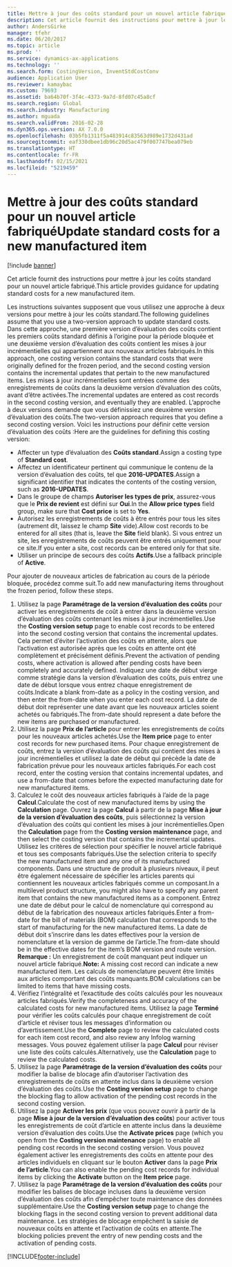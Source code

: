 ```yaml
---
title: Mettre à jour des coûts standard pour un nouvel article fabriqué
description: Cet article fournit des instructions pour mettre à jour les coûts standard pour un nouvel article fabriqué.
author: AndersGirke
manager: tfehr
ms.date: 06/20/2017
ms.topic: article
ms.prod: ''
ms.service: dynamics-ax-applications
ms.technology: ''
ms.search.form: CostingVersion, InventStdCostConv
audience: Application User
ms.reviewer: kamaybac
ms.custom: 79693
ms.assetid: ba64b70f-3f4c-4373-9a7d-8fd07c45a8cf
ms.search.region: Global
ms.search.industry: Manufacturing
ms.author: mguada
ms.search.validFrom: 2016-02-28
ms.dyn365.ops.version: AX 7.0.0
ms.openlocfilehash: 03b5fb1311f5a483914c83563d989e1732d431ad
ms.sourcegitcommit: eaf330dbee1db96c20d5ac479f007747bea079eb
ms.translationtype: HT
ms.contentlocale: fr-FR
ms.lasthandoff: 02/15/2021
ms.locfileid: "5219459"
---
```

# <a name="update-standard-costs-for-a-new-manufactured-item"></a><span data-ttu-id="91c37-103">Mettre à jour des coûts standard pour un nouvel article fabriqué</span><span class="sxs-lookup"><span data-stu-id="91c37-103">Update standard costs for a new manufactured item</span></span>

[!include [banner](../includes/banner.md)]

<span data-ttu-id="91c37-104">Cet article fournit des instructions pour mettre à jour les coûts standard pour un nouvel article fabriqué.</span><span class="sxs-lookup"><span data-stu-id="91c37-104">This article provides guidance for updating standard costs for a new manufactured item.</span></span> 

<span data-ttu-id="91c37-105">Les instructions suivantes supposent que vous utilisez une approche à deux versions pour mettre à jour les coûts standard.</span><span class="sxs-lookup"><span data-stu-id="91c37-105">The following guidelines assume that you use a two-version approach to update standard costs.</span></span> <span data-ttu-id="91c37-106">Dans cette approche, une première version d’évaluation des coûts contient les premiers coûts standard définis à l’origine pour la période bloquée et une deuxième version d’évaluation des coûts contient les mises à jour incrémentielles qui appartiennent aux nouveaux articles fabriqués.</span><span class="sxs-lookup"><span data-stu-id="91c37-106">In this approach, one costing version contains the standard costs that were originally defined for the frozen period, and the second costing version contains the incremental updates that pertain to the new manufactured items.</span></span> <span data-ttu-id="91c37-107">Les mises à jour incrémentielles sont entrées comme des enregistrements de coûts dans la deuxième version d’évaluation des coûts, avant d’être activées.</span><span class="sxs-lookup"><span data-stu-id="91c37-107">The incremental updates are entered as cost records in the second costing version, and eventually they are enabled.</span></span> <span data-ttu-id="91c37-108">L’approche à deux versions demande que vous définissiez une deuxième version d’évaluation des coûts.</span><span class="sxs-lookup"><span data-stu-id="91c37-108">The two-version approach requires that you define a second costing version.</span></span> <span data-ttu-id="91c37-109">Voici les instructions pour définir cette version d’évaluation des coûts :</span><span class="sxs-lookup"><span data-stu-id="91c37-109">Here are the guidelines for defining this costing version:</span></span>

-   <span data-ttu-id="91c37-110">Affecter un type d’évaluation des **Coûts standard**.</span><span class="sxs-lookup"><span data-stu-id="91c37-110">Assign a costing type of **Standard cost**.</span></span>
-   <span data-ttu-id="91c37-111">Affectez un identificateur pertinent qui communique le contenu de la version d’évaluation des coûts, tel que **2016-UPDATES**.</span><span class="sxs-lookup"><span data-stu-id="91c37-111">Assign a significant identifier that indicates the contents of the costing version, such as **2016-UPDATES**.</span></span>
-   <span data-ttu-id="91c37-112">Dans le groupe de champs **Autoriser les types de prix**, assurez-vous que le **Prix de revient** est défini sur **Oui**.</span><span class="sxs-lookup"><span data-stu-id="91c37-112">In the **Allow price types** field group, make sure that **Cost price** is set to **Yes**.</span></span>
-   <span data-ttu-id="91c37-113">Autorisez les enregistrements de coûts à être entrés pour tous les sites (autrement dit, laissez le champ **Site** vide).</span><span class="sxs-lookup"><span data-stu-id="91c37-113">Allow cost records to be entered for all sites (that is, leave the **Site** field blank).</span></span> <span data-ttu-id="91c37-114">Si vous entrez un site, les enregistrements de coûts peuvent être entrés uniquement pour ce site.</span><span class="sxs-lookup"><span data-stu-id="91c37-114">If you enter a site, cost records can be entered only for that site.</span></span>
-   <span data-ttu-id="91c37-115">Utiliser un principe de secours des coûts **Actifs**.</span><span class="sxs-lookup"><span data-stu-id="91c37-115">Use a fallback principle of **Active**.</span></span>

<span data-ttu-id="91c37-116">Pour ajouter de nouveaux articles de fabrication au cours de la période bloquée, procédez comme suit.</span><span class="sxs-lookup"><span data-stu-id="91c37-116">To add new manufacturing items throughout the frozen period, follow these steps.</span></span>

1.  <span data-ttu-id="91c37-117">Utilisez la page **Paramétrage de la version d’évaluation des coûts** pour activer les enregistrements de coût à entrer dans la deuxième version d’évaluation des coûts contenant les mises à jour incrémentielles.</span><span class="sxs-lookup"><span data-stu-id="91c37-117">Use the **Costing version setup** page to enable cost records to be entered into the second costing version that contains the incremental updates.</span></span> <span data-ttu-id="91c37-118">Cela permet d’éviter l’activation des coûts en attente, alors que l’activation est autorisée après que les coûts en attente ont été complètement et précisément définis.</span><span class="sxs-lookup"><span data-stu-id="91c37-118">Prevent the activation of pending costs, where activation is allowed after pending costs have been completely and accurately defined.</span></span> <span data-ttu-id="91c37-119">Indiquez une date de début vierge comme stratégie dans la version d’évaluation des coûts, puis entrez une date de début lorsque vous entrez chaque enregistrement de coûts.</span><span class="sxs-lookup"><span data-stu-id="91c37-119">Indicate a blank from-date as a policy in the costing version, and then enter the from-date when you enter each cost record.</span></span> <span data-ttu-id="91c37-120">La date de début doit représenter une date avant que les nouveaux articles soient achetés ou fabriqués.</span><span class="sxs-lookup"><span data-stu-id="91c37-120">The from-date should represent a date before the new items are purchased or manufactured.</span></span>
2.  <span data-ttu-id="91c37-121">Utilisez la page **Prix de l’article** pour entrer les enregistrements de coûts pour les nouveaux articles achetés.</span><span class="sxs-lookup"><span data-stu-id="91c37-121">Use the **Item price** page to enter cost records for new purchased items.</span></span> <span data-ttu-id="91c37-122">Pour chaque enregistrement de coûts, entrez la version d’évaluation des coûts qui contient des mises à jour incrémentielles et utilisez la date de début qui précède la date de fabrication prévue pour les nouveaux articles fabriqués.</span><span class="sxs-lookup"><span data-stu-id="91c37-122">For each cost record, enter the costing version that contains incremental updates, and use a from-date that comes before the expected manufacturing date for new manufactured items.</span></span>
3.  <span data-ttu-id="91c37-123">Calculez le coût des nouveaux articles fabriqués à l’aide de la page **Calcul**.</span><span class="sxs-lookup"><span data-stu-id="91c37-123">Calculate the cost of new manufactured items by using the **Calculation** page.</span></span> <span data-ttu-id="91c37-124">Ouvrez la page **Calcul** à partir de la page **Mise à jour de la version d’évaluation des coûts**, puis sélectionnez la version d’évaluation des coûts qui contient les mises à jour incrémentielles.</span><span class="sxs-lookup"><span data-stu-id="91c37-124">Open the **Calculation** page from the **Costing version maintenance** page, and then select the costing version that contains the incremental updates.</span></span> <span data-ttu-id="91c37-125">Utilisez les critères de sélection pour spécifier le nouvel article fabriqué et tous ses composants fabriqués.</span><span class="sxs-lookup"><span data-stu-id="91c37-125">Use the selection criteria to specify the new manufactured item and any one of its manufactured components.</span></span> <span data-ttu-id="91c37-126">Dans une structure de produit à plusieurs niveaux, il peut être également nécessaire de spécifier les articles parents qui contiennent les nouveaux articles fabriqués comme un composant.</span><span class="sxs-lookup"><span data-stu-id="91c37-126">In a multilevel product structure, you might also have to specify any parent item that contains the new manufactured items as a component.</span></span> <span data-ttu-id="91c37-127">Entrez une date de début pour le calcul de nomenclature qui correspond au début de la fabrication des nouveaux articles fabriqués.</span><span class="sxs-lookup"><span data-stu-id="91c37-127">Enter a from-date for the bill of materials (BOM) calculation that corresponds to the start of manufacturing for the new manufactured items.</span></span> <span data-ttu-id="91c37-128">La date de début doit s’inscrire dans les dates effectives pour la version de nomenclature et la version de gamme de l’article.</span><span class="sxs-lookup"><span data-stu-id="91c37-128">The from-date should be in the effective dates for the item’s BOM version and route version.</span></span> <span data-ttu-id="91c37-129">**Remarque :** Un enregistrement de coût manquant peut indiquer un nouvel article fabriqué.</span><span class="sxs-lookup"><span data-stu-id="91c37-129">**Note:** A missing cost record can indicate a new manufactured item.</span></span> <span data-ttu-id="91c37-130">Les calculs de nomenclature peuvent être limités aux articles comportant des coûts manquants.</span><span class="sxs-lookup"><span data-stu-id="91c37-130">BOM calculations can be limited to items that have missing costs.</span></span>
4.  <span data-ttu-id="91c37-131">Vérifiez l’intégralité et l’exactitude des coûts calculés pour les nouveaux articles fabriqués.</span><span class="sxs-lookup"><span data-stu-id="91c37-131">Verify the completeness and accuracy of the calculated costs for new manufactured items.</span></span> <span data-ttu-id="91c37-132">Utilisez la page **Terminé** pour vérifier les coûts calculés pour chaque enregistrement de coût d’article et réviser tous les messages d’information ou d’avertissement.</span><span class="sxs-lookup"><span data-stu-id="91c37-132">Use the **Complete** page to review the calculated costs for each item cost record, and also review any Infolog warning messages.</span></span> <span data-ttu-id="91c37-133">Vous pouvez également utiliser la page **Calcul** pour réviser une liste des coûts calculés.</span><span class="sxs-lookup"><span data-stu-id="91c37-133">Alternatively, use the **Calculation** page to review the calculated costs.</span></span>
5.  <span data-ttu-id="91c37-134">Utilisez la page **Paramétrage de la version d’évaluation des coûts** pour modifier la balise de blocage afin d’autoriser l’activation des enregistrements de coûts en attente inclus dans la deuxième version d’évaluation des coûts.</span><span class="sxs-lookup"><span data-stu-id="91c37-134">Use the **Costing version setup** page to change the blocking flag to allow activation of the pending cost records in the second costing version.</span></span>
6.  <span data-ttu-id="91c37-135">Utilisez la page **Activer les prix** (que vous pouvez ouvrir à partir de la page **Mise à jour de la version d’évaluation des coûts**) pour activer tous les enregistrements de coût d’article en attente inclus dans la deuxième version d’évaluation des coûts.</span><span class="sxs-lookup"><span data-stu-id="91c37-135">Use the **Activate prices** page (which you open from the **Costing version maintenance** page) to enable all pending cost records in the second costing version.</span></span> <span data-ttu-id="91c37-136">Vous pouvez également activer les enregistrements des coûts en attente pour des articles individuels en cliquant sur le bouton **Activer** dans la page **Prix de l’article**.</span><span class="sxs-lookup"><span data-stu-id="91c37-136">You can also enable the pending cost records for individual items by clicking the **Activate** button on the **Item price** page.</span></span>
7.  <span data-ttu-id="91c37-137">Utilisez la page **Paramétrage de la version d’évaluation des coûts** pour modifier les balises de blocage incluses dans la deuxième version d’évaluation des coûts afin d’empêcher toute maintenance des données supplémentaire.</span><span class="sxs-lookup"><span data-stu-id="91c37-137">Use the **Costing version setup** page to change the blocking flags in the second costing version to prevent additional data maintenance.</span></span> <span data-ttu-id="91c37-138">Les stratégies de blocage empêchent la saisie de nouveaux coûts en attente et l’activation de coûts en attente.</span><span class="sxs-lookup"><span data-stu-id="91c37-138">The blocking policies prevent the entry of new pending costs and the activation of pending costs.</span></span>






[!INCLUDE[footer-include](../../includes/footer-banner.md)]